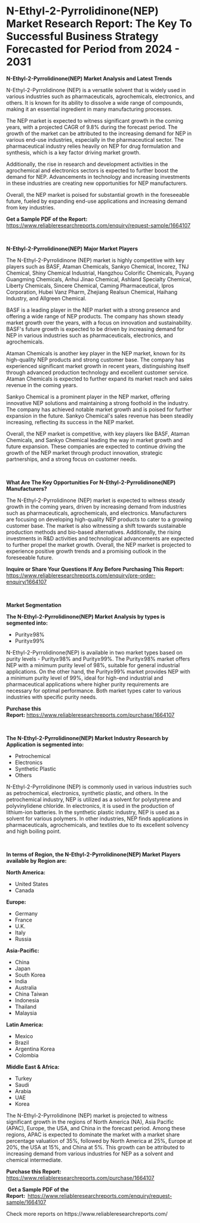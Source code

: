<p><h1>N-Ethyl-2-Pyrrolidinone(NEP) Market Research Report: The Key To Successful Business Strategy Forecasted for Period from 2024 - 2031</h1></p><p><strong>N-Ethyl-2-Pyrrolidinone(NEP) Market Analysis and Latest Trends</strong></p>
<p><p>N-Ethyl-2-Pyrrolidinone (NEP) is a versatile solvent that is widely used in various industries such as pharmaceuticals, agrochemicals, electronics, and others. It is known for its ability to dissolve a wide range of compounds, making it an essential ingredient in many manufacturing processes.</p><p>The NEP market is expected to witness significant growth in the coming years, with a projected CAGR of 9.8% during the forecast period. The growth of the market can be attributed to the increasing demand for NEP in various end-use industries, especially in the pharmaceutical sector. The pharmaceutical industry relies heavily on NEP for drug formulation and synthesis, which is a key factor driving market growth.</p><p>Additionally, the rise in research and development activities in the agrochemical and electronics sectors is expected to further boost the demand for NEP. Advancements in technology and increasing investments in these industries are creating new opportunities for NEP manufacturers.</p><p>Overall, the NEP market is poised for substantial growth in the foreseeable future, fueled by expanding end-use applications and increasing demand from key industries.</p></p>
<p><strong>Get a Sample PDF of the Report:&nbsp;</strong> <a href="https://www.reliableresearchreports.com/enquiry/request-sample/1664107">https://www.reliableresearchreports.com/enquiry/request-sample/1664107</a></p>
<p>&nbsp;</p>
<p><strong>N-Ethyl-2-Pyrrolidinone(NEP) Major Market Players</strong></p>
<p><p>The N-Ethyl-2-Pyrrolidinone (NEP) market is highly competitive with key players such as BASF, Ataman Chemicals, Sankyo Chemical, Incorez, TNJ Chemical, Shiny Chemical Industrial, Hangzhou Colorific Chemicals, Puyang Guangming Chemicals, Anhui Jinao Chemical, Ashland Specialty Chemical, Liberty Chemicals, Sincere Chemical, Caming Pharmaceutical, Ipros Corporation, Hubei Vanz Pharm, Zhejiang Realsun Chemical, Haihang Industry, and Allgreen Chemical.</p><p>BASF is a leading player in the NEP market with a strong presence and offering a wide range of NEP products. The company has shown steady market growth over the years, with a focus on innovation and sustainability. BASF's future growth is expected to be driven by increasing demand for NEP in various industries such as pharmaceuticals, electronics, and agrochemicals.</p><p>Ataman Chemicals is another key player in the NEP market, known for its high-quality NEP products and strong customer base. The company has experienced significant market growth in recent years, distinguishing itself through advanced production technology and excellent customer service. Ataman Chemicals is expected to further expand its market reach and sales revenue in the coming years.</p><p>Sankyo Chemical is a prominent player in the NEP market, offering innovative NEP solutions and maintaining a strong foothold in the industry. The company has achieved notable market growth and is poised for further expansion in the future. Sankyo Chemical's sales revenue has been steadily increasing, reflecting its success in the NEP market.</p><p>Overall, the NEP market is competitive, with key players like BASF, Ataman Chemicals, and Sankyo Chemical leading the way in market growth and future expansion. These companies are expected to continue driving the growth of the NEP market through product innovation, strategic partnerships, and a strong focus on customer needs.</p></p>
<p>&nbsp;</p>
<p><strong>What Are The Key Opportunities For N-Ethyl-2-Pyrrolidinone(NEP) Manufacturers?</strong></p>
<p><p>The N-Ethyl-2-Pyrrolidinone (NEP) market is expected to witness steady growth in the coming years, driven by increasing demand from industries such as pharmaceuticals, agrochemicals, and electronics. Manufacturers are focusing on developing high-quality NEP products to cater to a growing customer base. The market is also witnessing a shift towards sustainable production methods and bio-based alternatives. Additionally, the rising investments in R&D activities and technological advancements are expected to further propel the market growth. Overall, the NEP market is projected to experience positive growth trends and a promising outlook in the foreseeable future.</p></p>
<p><strong>Inquire or Share Your Questions If Any Before Purchasing This Report:</strong> <a href="https://www.reliableresearchreports.com/enquiry/pre-order-enquiry/1664107">https://www.reliableresearchreports.com/enquiry/pre-order-enquiry/1664107</a></p>
<p>&nbsp;</p>
<p><strong>Market Segmentation</strong></p>
<p><strong>The N-Ethyl-2-Pyrrolidinone(NEP) Market Analysis by types is segmented into:</strong></p>
<p><ul><li>Purity≥98%</li><li>Purity≥99%</li></ul></p>
<p><p>N-Ethyl-2-Pyrrolidinone(NEP) is available in two market types based on purity levels - Purity≥98% and Purity≥99%. The Purity≥98% market offers NEP with a minimum purity level of 98%, suitable for general industrial applications. On the other hand, the Purity≥99% market provides NEP with a minimum purity level of 99%, ideal for high-end industrial and pharmaceutical applications where higher purity requirements are necessary for optimal performance. Both market types cater to various industries with specific purity needs.</p></p>
<p><strong>Purchase this Report:&nbsp;</strong><a href="https://www.reliableresearchreports.com/purchase/1664107">https://www.reliableresearchreports.com/purchase/1664107</a></p>
<p>&nbsp;</p>
<p><strong>The N-Ethyl-2-Pyrrolidinone(NEP) Market Industry Research by Application is segmented into:</strong></p>
<p><ul><li>Petrochemical</li><li>Electronics</li><li>Synthetic Plastic</li><li>Others</li></ul></p>
<p><p>N-Ethyl-2-Pyrrolidinone (NEP) is commonly used in various industries such as petrochemical, electronics, synthetic plastic, and others. In the petrochemical industry, NEP is utilized as a solvent for polystyrene and polyvinylidene chloride. In electronics, it is used in the production of lithium-ion batteries. In the synthetic plastic industry, NEP is used as a solvent for various polymers. In other industries, NEP finds applications in pharmaceuticals, agrochemicals, and textiles due to its excellent solvency and high boiling point.</p></p>
<p>&nbsp;</p>
<p><strong>In terms of Region, the N-Ethyl-2-Pyrrolidinone(NEP) Market Players available by Region are:</strong></p>
<p>
    <p> <strong> North America: </strong>
        <ul>
            <li>United States</li>
            <li>Canada</li>
        </ul>
        </p> 
    <p> <strong> Europe: </strong>
        <ul>
            <li>Germany</li>
            <li>France</li>
            <li>U.K.</li>
            <li>Italy</li>
            <li>Russia</li>
        </ul>
        </p> 
    <p> <strong> Asia-Pacific: </strong>
        <ul>
            <li>China</li>
            <li>Japan</li>
            <li>South Korea</li>
            <li>India</li>
            <li>Australia</li>
            <li>China Taiwan</li>
            <li>Indonesia</li>
            <li>Thailand</li>
            <li>Malaysia</li>
        </ul>
        </p> 
    <p> <strong> Latin America: </strong>
        <ul>
            <li>Mexico</li>
            <li>Brazil</li>
            <li>Argentina Korea</li>
            <li>Colombia</li>
        </ul>
        </p> 
    <p> <strong> Middle East & Africa: </strong>
        <ul>
            <li>Turkey</li>
            <li>Saudi</li>
            <li>Arabia</li>
            <li>UAE</li>
            <li>Korea</li>
        </ul>
    </p>
    </p>
<p><p>The N-Ethyl-2-Pyrrolidinone (NEP) market is projected to witness significant growth in the regions of North America (NA), Asia Pacific (APAC), Europe, the USA, and China in the forecast period. Among these regions, APAC is expected to dominate the market with a market share percentage valuation of 35%, followed by North America at 25%, Europe at 20%, the USA at 15%, and China at 5%. This growth can be attributed to increasing demand from various industries for NEP as a solvent and chemical intermediate.</p></p>
<p><strong>Purchase this Report: </strong><a href="https://www.reliableresearchreports.com/purchase/1664107">https://www.reliableresearchreports.com/purchase/1664107</a></p>
<p>&nbsp;<strong>Get a Sample PDF of the Report:&nbsp;&nbsp;</strong><a href="https://www.reliableresearchreports.com/enquiry/request-sample/1664107">https://www.reliableresearchreports.com/enquiry/request-sample/1664107</a></p>
<p><strong></strong></p>
<p>Check more reports on https://www.reliableresearchreports.com/</p>